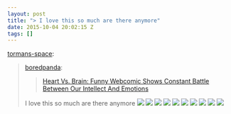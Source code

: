 ```yaml
---
layout: post
title: "> I love this so much are there anymore"
date: 2015-10-04 20:02:15 Z
tags: []
---
```

[tormans-space](http://tormans-space.tumblr.com/post/130346902007):

> [boredpanda](http://boredpanda.tumblr.com/post/130334182120):
> 
> > [Heart Vs. Brain: Funny Webcomic Shows Constant Battle Between Our Intellect And Emotions](http://www.boredpanda.com/heart-and-brain-web-comic-awkward-yeti-nick-seluk/ "Permanent Link to Heart Vs. Brain: Funny Webcomic Shows Constant Battle Between Our Intellect And Emotions")  
> 
> I love this so much are there anymore
![](/media/2015/10/130497272019_0.jpg)
![](/media/2015/10/130497272019_1.jpg)
![](/media/2015/10/130497272019_2.jpg)
![](/media/2015/10/130497272019_3.jpg)
![](/media/2015/10/130497272019_4.jpg)
![](/media/2015/10/130497272019_5.jpg)
![](/media/2015/10/130497272019_6.jpg)
![](/media/2015/10/130497272019_7.jpg)
![](/media/2015/10/130497272019_8.jpg)
![](/media/2015/10/130497272019_9.jpg)
